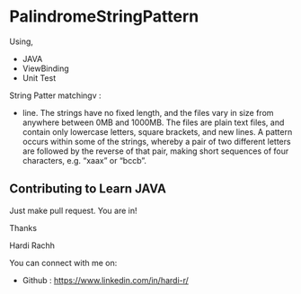 # PalindromeStringPattern
Using,
  - JAVA
  - ViewBinding
  - Unit Test

String Patter matchingv :
  - line. The strings
    have no fixed length, and the files vary in size from anywhere between 0MB and 1000MB. The
    files are plain text files, and contain only lowercase letters, square brackets, and new lines.
    A pattern occurs within some of the strings, whereby a pair of two different letters are followed
    by the reverse of that pair, making short sequences of four characters, e.g. “xaax” or “bccb”.

## Contributing to Learn JAVA

Just make pull request. You are in!

Thanks

Hardi Rachh

You can connect with me on:

- Github : https://www.linkedin.com/in/hardi-r/
